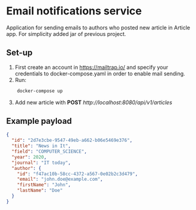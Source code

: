 # Email notifications service
Application for sending emails to authors who posted new article in Article app.
For simplicity added jar of previous project.
## Set-up
1. First create an account in https://mailtrap.io/ and specify your credentials to docker-compose.yaml in order to enable mail sending.
2.  Run:
```bash 
    docker-compose up
   ```
3. Add new article with **POST** *http://localhost:8080/api/v1/articles*

## Example payload
```json
{
  "id": "2d7e3cbe-9547-49eb-a662-b06e5469e376",
  "title": "News in It",
  "field": "COMPUTER_SCIENCE",
  "year": 2020,
  "journal": "IT today",
  "author": {
    "id": "f47ac10b-58cc-4372-a567-0e02b2c3d479",
    "email": "john.doe@example.com",
    "firstName": "John",
    "lastName": "Doe"
  }
}
```